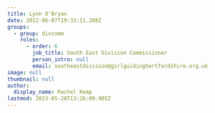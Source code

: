 ```yaml
---
title: Lynn O'Bryan
date: 2022-06-07T19:33:11.288Z
groups:
  - group: divcomm
    roles:
      - order: 6
        job_title: South East Division Commissioner
        person_intro: null
        email: southeastdivision@girlguidinghertfordshire.org.uk
image: null
thumbnail: null
author:
  display_name: Rachel Kemp
lastmod: 2023-05-20T13:26:09.985Z
---
```

